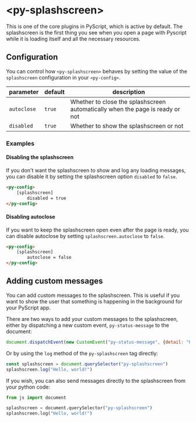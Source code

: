 
# &lt;py-splashscreen&gt;

This is one of the core plugins in PyScript, which is active by default. The splashscreen is the first thing you see when you open a page with Pyscript while it is loading itself and all the necessary resources.

## Configuration

You can control how `<py-splashscreen>` behaves by setting the value of the  `splashscreen` configuration in your `<py-config>`.


| parameter   | default | description |
|-------------|---------|-------------|
| `autoclose` | `true`  | Whether to close the splashscreen automatically when the page is ready or not |
| `disabled` | `true`    | Whether to show the splashscreen or not |

### Examples

#### Disabling the splashscreen

If you don't want the splashscreen to show and log any loading messages, you can disable it by setting the splashscreen option `disabled` to `false`.

```html
<py-config>
    [splashscreen]
        disabled = true
</py-config>
```

#### Disabling autoclose

If you want to keep the splashscreen open even after the page is ready, you can disable autoclose by setting `splashscreen.autoclose` to `false`.

```html
<py-config>
    [splashscreen]
        autoclose = false
</py-config>
```

## Adding custom messages

You can add custom messages to the splashscreen. This is useful if you want to show the user that something is happening in the background for your PyScript app.

There are two ways to add your custom messages to the splashscreen, either by dispatching a new custom event, `py-status-message` to the document:


```js
document.dispatchEvent(new CustomEvent("py-status-message", {detail: "Hello, world!"}))
```

Or by using the `log` method of the `py-splashscreen` tag directly:

```js
const splashscreen = document.querySelector("py-splashscreen")
splashscreen.log("Hello, world!")
```

If you wish, you can also send messages directly to the splashscreen from your python code:

```python
from js import document

splashscreen = document.querySelector("py-splashscreen")
splashscreen.log("Hello, world!")
```
